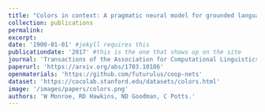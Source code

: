 ```yaml
---
title: "Colors in context: A pragmatic neural model for grounded language understanding."
collection: publications
permalink: 
excerpt: 
date: '1900-01-01' #jekyll requires this 
publicationdate: '2017' #this is the one that shows up on the site
journal: 'Transactions of the Association for Computational Linguistics.'
paperurl: 'https://arxiv.org/abs/1703.10186'
openmaterials: 'https://github.com/futurulus/coop-nets' 
dataset: 'https://cocolab.stanford.edu/datasets/colors.html'
image: '/images/papers/colors.png'
authors: 'W Monroe, RD Hawkins, ND Goodman, C Potts.'
---
```

